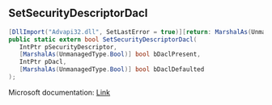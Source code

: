 ## SetSecurityDescriptorDacl

```csharp
[DllImport("Advapi32.dll", SetLastError = true)][return: MarshalAs(UnmanagedType.Bool)]
public static extern bool SetSecurityDescriptorDacl(
   IntPtr pSecurityDescriptor,
   [MarshalAs(UnmanagedType.Bool)] bool bDaclPresent,
   IntPtr pDacl,
   [MarshalAs(UnmanagedType.Bool)] bool bDaclDefaulted
);
```

Microsoft documentation: [Link](https://learn.microsoft.com/en-us/windows/win32/api/securitybaseapi/nf-securitybaseapi-setsecuritydescriptordacl)
